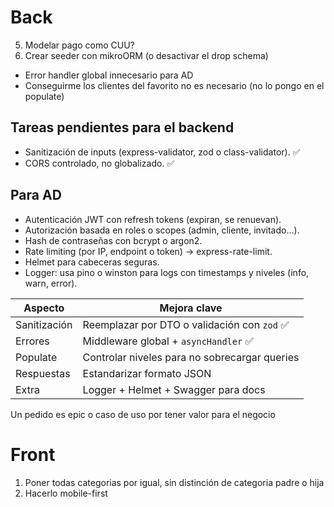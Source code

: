 # Back

5. Modelar pago como CUU?
6. Crear seeder con mikroORM (o desactivar el drop schema)

- Error handler global innecesario para AD
- Conseguirme los clientes del favorito no es necesario (no lo pongo en el populate)

## Tareas pendientes para el backend

- Sanitización de inputs (express-validator, zod o class-validator). ✅
- CORS controlado, no globalizado. ✅

## Para AD

- Autenticación JWT con refresh tokens (expiran, se renuevan).
- Autorización basada en roles o scopes (admin, cliente, invitado…).
- Hash de contraseñas con bcrypt o argon2.
- Rate limiting (por IP, endpoint o token) → express-rate-limit.
- Helmet para cabeceras seguras.
- Logger: usa pino o winston para logs con timestamps y niveles (info, warn, error).

| Aspecto      | Mejora clave                                  |
| ------------ | --------------------------------------------- |
| Sanitización | Reemplazar por DTO o validación con `zod` ✅  |
| Errores      | Middleware global + `asyncHandler` ✅         |
| Populate     | Controlar niveles para no sobrecargar queries |
| Respuestas   | Estandarizar formato JSON                     |
| Extra        | Logger + Helmet + Swagger para docs           |

Un pedido es epic o caso de uso por tener valor para el negocio

# Front

1. Poner todas categorias por igual, sin distinción de categoria padre o hija
1. Hacerlo mobile-first
